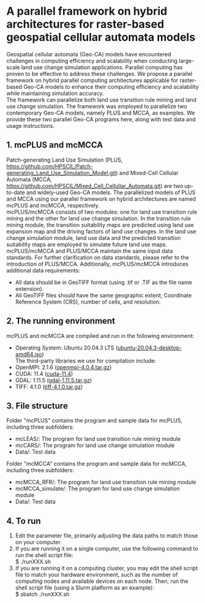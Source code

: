 # A parallel framework on hybrid architectures for raster-based geospatial cellular automata models
Geospatial cellular automata (Geo-CA) models have encountered challenges in computing efficiency and scalability when conducting large-scale land use change simulation applications. Parallel computing has proven to be effective to address these challenges. We propose a parallel framework on hybrid parallel computing architectures applicable for raster-based Geo-CA models to enhance their computing efficiency and scalability while maintaining simulation accuracy.  
The framework can parallelize both land use transition rule mining and land use change simulation. The framework was employed to parallelize two contemporary Geo-CA models, namely PLUS and MCCA, as examples. We provide these two parallel Geo-CA programs here, along with test data and usage instructions.    

## 1. mcPLUS and mcMCCA
Patch-generating Land Use Simulation (PLUS, https://github.com/HPSCIL/Patch-generating_Land_Use_Simulation_Model.git) and Mixed-Cell Cellular Automata (MCCA, https://github.com/HPSCIL/Mixed_Cell_Cellullar_Automata.git) are two up-to-date and widely-used Geo-CA models. The parallelized models of PLUS and MCCA using our parallel framework on hybrid architectures are named mcPLUS and mcMCCA, respectively.  
mcPLUS/mcMCCA consists of two modules: one for land use transition rule mining and the other for land use change simulation. In the transition rule mining module, the transition suitability maps are predicted using land use expansion map and the driving factors of land use changes. In the land use change simulation module, land use data and the predicted transition suitability maps are employed to simulate future land use maps. mcPLUS/mcMCCA and PLUS/MCCA maintain the same input data standards. For further clarification on data standards, please refer to the introduction of PLUS/MCCA. Additionally, mcPLUS/mcMCCA introduces additional data requirements:
- All data should be in GeoTIFF format (using .tif or .TIF as the file name extension).
- All GeoTIFF files should have the same geographic extent, Coordinate Reference System (CRS), number of cells, and resolution.

## 2. The running environment
mcPLUS and mcMCCA are compiled and run in the following environment:
- Operating System: Ubuntu 20.04.3 LTS ([ubuntu-20.04.3-desktop-amd64.iso](http://lt.releases.ubuntu.com/20.04.3/ubuntu-20.04.3-desktop-amd64.iso))  
The third-party libraries we use for compilation include:
- OpenMPI: 2.1.6 ([openmpi-4.0.4.tar.gz](https://download.open-mpi.org/release/open-mpi/v4.0/openmpi-4.0.4.tar.gz))
- CUDA: 11.4 ([cuda-11.4](https://developer.nvidia.com/cuda-11-4-0-download-archive))
- GDAL: 1.11.5 ([gdal-1.11.5.tar.gz](http://download.osgeo.org/gdal/1.11.5/gdal-1.11.5.tar.gz))
- TIFF: 4.1.0 ([tiff-4.1.0.tar.gz](https://download.osgeo.org/libtiff/tiff-4.1.0.tar.gz))

## 3. File structure
Folder "mcPLUS" contains the program and sample data for mcPLUS, including three subfolders:
- mcLEAS/:  The program for land use transition rule mining module
- mcCARS/:  The program for land use change simulation module
- Data/:    Test data  

Folder "mcMCCA" contains the program and sample data for mcMCCA, including three subfolders:
- mcMCCA_RFR/:      The program for land use transition rule mining module
- mcMCCA_simulate/: The program for land use change simulation module
- Data/:            Test data  

## 4. To run
1. Edit the parameter file, primarily adjusting the data paths to match those on your computer.
2. If you are running it on a single computer, use the following command to run the shell script file:  
$ ./runXXX.sh  
4. If you are running it on a computing cluster, you may edit the shell script file to match your hardware environment, such as the number of computing nodes and available devices on each node. Then, run the shell script file (using a Slurm platform as an example):  
$ sbatch ./runXXX.sh